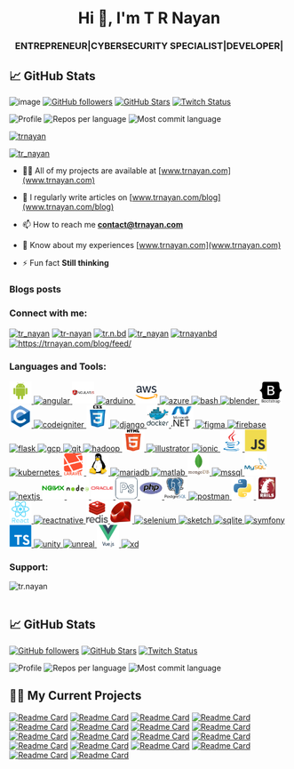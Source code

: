 <h1 align="center">Hi 👋, I'm T R Nayan</h1>
<h3 align="center">ENTREPRENEUR|CYBERSECURITY SPECIALIST|DEVELOPER|</h3>



## 📈 GitHub Stats  
![image]({https://img.shields.io/badge/Profile%20Visitors-172B4D?style=for-the-badge&logo=Opsgenie&logoColor=white})
[![GitHub followers](https://img.shields.io/github/followers/trnayan?logo=GitHub&style=for-the-badge)](https://github.com/trnayan)
[![GitHub Stars](https://img.shields.io/github/stars/trnayan?logo=github&style=for-the-badge)](https://github.com/trnayan) 
[![Twitch Status](https://img.shields.io/twitch/status/trnayan?color=9147FF&logo=twitch&style=for-the-badge)]()

![Profile](https://github-profile-summary-cards.vercel.app/api/cards/profile-details?username=trnayan&theme=codeSTACKr)
![Repos per language](https://github-profile-summary-cards.vercel.app/api/cards/repos-per-language?username=trnayan&theme=codeSTACKr)
![Most commit language](https://github-profile-summary-cards.vercel.app/api/cards/most-commit-language?username=trnayan&theme=codeSTACKr)


<p align="left"> <a href="https://github.com/ryo-ma/github-profile-trophy"><img src="https://github-profile-trophy.vercel.app/?username=trnayan" alt="trnayan" /></a> </p>

<p align="left"> <a href="https://twitter.com/tr_nayan" target="blank"><img src="https://img.shields.io/twitter/follow/tr_nayan?logo=twitter&style=for-the-badge" alt="tr_nayan" /></a> </p>

- 👨‍💻 All of my projects are available at [www.trnayan.com](www.trnayan.com)

- 📝 I regularly write articles on [www.trnayan.com/blog](www.trnayan.com/blog)

- 📫 How to reach me **contact@trnayan.com**

- 📄 Know about my experiences [www.trnayan.com](www.trnayan.com)

- ⚡ Fun fact **Still thinking**

### Blogs posts
<!-- BLOG-POST-LIST:START -->
<!-- BLOG-POST-LIST:END -->

<h3 align="left">Connect with me:</h3>
<p align="left">
<a href="https://twitter.com/tr_nayan" target="blank"><img align="center" src="https://raw.githubusercontent.com/rahuldkjain/github-profile-readme-generator/master/src/images/icons/Social/twitter.svg" alt="tr_nayan" height="30" width="40" /></a>
<a href="https://linkedin.com/in/tr-nayan" target="blank"><img align="center" src="https://raw.githubusercontent.com/rahuldkjain/github-profile-readme-generator/master/src/images/icons/Social/linked-in-alt.svg" alt="tr-nayan" height="30" width="40" /></a>
<a href="https://fb.com/tr.n.bd" target="blank"><img align="center" src="https://raw.githubusercontent.com/rahuldkjain/github-profile-readme-generator/master/src/images/icons/Social/facebook.svg" alt="tr.n.bd" height="30" width="40" /></a>
<a href="https://instagram.com/tr_nayan" target="blank"><img align="center" src="https://raw.githubusercontent.com/rahuldkjain/github-profile-readme-generator/master/src/images/icons/Social/instagram.svg" alt="tr_nayan" height="30" width="40" /></a>
<a href="https://www.youtube.com/c/trnayanbd" target="blank"><img align="center" src="https://raw.githubusercontent.com/rahuldkjain/github-profile-readme-generator/master/src/images/icons/Social/youtube.svg" alt="trnayanbd" height="30" width="40" /></a>
<a href="/https://trnayan.com/blog/feed/" target="blank"><img align="center" src="https://raw.githubusercontent.com/rahuldkjain/github-profile-readme-generator/master/src/images/icons/Social/rss.svg" alt="https://trnayan.com/blog/feed/" height="30" width="40" /></a>
</p>

<h3 align="left">Languages and Tools:</h3>
<p align="left"> <a href="https://developer.android.com" target="_blank" rel="noreferrer"> <img src="https://raw.githubusercontent.com/devicons/devicon/master/icons/android/android-original-wordmark.svg" alt="android" width="40" height="40"/> </a> <a href="https://angular.io" target="_blank" rel="noreferrer"> <img src="https://angular.io/assets/images/logos/angular/angular.svg" alt="angular" width="40" height="40"/> </a> <a href="https://angular.io" target="_blank" rel="noreferrer"> <img src="https://raw.githubusercontent.com/devicons/devicon/master/icons/angularjs/angularjs-original-wordmark.svg" alt="angularjs" width="40" height="40"/> </a> <a href="https://www.arduino.cc/" target="_blank" rel="noreferrer"> <img src="https://cdn.worldvectorlogo.com/logos/arduino-1.svg" alt="arduino" width="40" height="40"/> </a> <a href="https://aws.amazon.com" target="_blank" rel="noreferrer"> <img src="https://raw.githubusercontent.com/devicons/devicon/master/icons/amazonwebservices/amazonwebservices-original-wordmark.svg" alt="aws" width="40" height="40"/> </a> <a href="https://azure.microsoft.com/en-in/" target="_blank" rel="noreferrer"> <img src="https://www.vectorlogo.zone/logos/microsoft_azure/microsoft_azure-icon.svg" alt="azure" width="40" height="40"/> </a> <a href="https://www.gnu.org/software/bash/" target="_blank" rel="noreferrer"> <img src="https://www.vectorlogo.zone/logos/gnu_bash/gnu_bash-icon.svg" alt="bash" width="40" height="40"/> </a> <a href="https://www.blender.org/" target="_blank" rel="noreferrer"> <img src="https://download.blender.org/branding/community/blender_community_badge_white.svg" alt="blender" width="40" height="40"/> </a> <a href="https://getbootstrap.com" target="_blank" rel="noreferrer"> <img src="https://raw.githubusercontent.com/devicons/devicon/master/icons/bootstrap/bootstrap-plain-wordmark.svg" alt="bootstrap" width="40" height="40"/> </a> <a href="https://www.cprogramming.com/" target="_blank" rel="noreferrer"> <img src="https://raw.githubusercontent.com/devicons/devicon/master/icons/c/c-original.svg" alt="c" width="40" height="40"/> </a> <a href="https://codeigniter.com" target="_blank" rel="noreferrer"> <img src="https://cdn.worldvectorlogo.com/logos/codeigniter.svg" alt="codeigniter" width="40" height="40"/> </a> <a href="https://www.w3schools.com/css/" target="_blank" rel="noreferrer"> <img src="https://raw.githubusercontent.com/devicons/devicon/master/icons/css3/css3-original-wordmark.svg" alt="css3" width="40" height="40"/> </a> <a href="https://www.djangoproject.com/" target="_blank" rel="noreferrer"> <img src="https://cdn.worldvectorlogo.com/logos/django.svg" alt="django" width="40" height="40"/> </a> <a href="https://www.docker.com/" target="_blank" rel="noreferrer"> <img src="https://raw.githubusercontent.com/devicons/devicon/master/icons/docker/docker-original-wordmark.svg" alt="docker" width="40" height="40"/> </a> <a href="https://dotnet.microsoft.com/" target="_blank" rel="noreferrer"> <img src="https://raw.githubusercontent.com/devicons/devicon/master/icons/dot-net/dot-net-original-wordmark.svg" alt="dotnet" width="40" height="40"/> </a> <a href="https://www.figma.com/" target="_blank" rel="noreferrer"> <img src="https://www.vectorlogo.zone/logos/figma/figma-icon.svg" alt="figma" width="40" height="40"/> </a> <a href="https://firebase.google.com/" target="_blank" rel="noreferrer"> <img src="https://www.vectorlogo.zone/logos/firebase/firebase-icon.svg" alt="firebase" width="40" height="40"/> </a> <a href="https://flask.palletsprojects.com/" target="_blank" rel="noreferrer"> <img src="https://www.vectorlogo.zone/logos/pocoo_flask/pocoo_flask-icon.svg" alt="flask" width="40" height="40"/> </a> <a href="https://cloud.google.com" target="_blank" rel="noreferrer"> <img src="https://www.vectorlogo.zone/logos/google_cloud/google_cloud-icon.svg" alt="gcp" width="40" height="40"/> </a> <a href="https://git-scm.com/" target="_blank" rel="noreferrer"> <img src="https://www.vectorlogo.zone/logos/git-scm/git-scm-icon.svg" alt="git" width="40" height="40"/> </a> <a href="https://hadoop.apache.org/" target="_blank" rel="noreferrer"> <img src="https://www.vectorlogo.zone/logos/apache_hadoop/apache_hadoop-icon.svg" alt="hadoop" width="40" height="40"/> </a> <a href="https://www.w3.org/html/" target="_blank" rel="noreferrer"> <img src="https://raw.githubusercontent.com/devicons/devicon/master/icons/html5/html5-original-wordmark.svg" alt="html5" width="40" height="40"/> </a> <a href="https://www.adobe.com/in/products/illustrator.html" target="_blank" rel="noreferrer"> <img src="https://www.vectorlogo.zone/logos/adobe_illustrator/adobe_illustrator-icon.svg" alt="illustrator" width="40" height="40"/> </a> <a href="https://ionicframework.com" target="_blank" rel="noreferrer"> <img src="https://upload.wikimedia.org/wikipedia/commons/d/d1/Ionic_Logo.svg" alt="ionic" width="40" height="40"/> </a> <a href="https://www.java.com" target="_blank" rel="noreferrer"> <img src="https://raw.githubusercontent.com/devicons/devicon/master/icons/java/java-original.svg" alt="java" width="40" height="40"/> </a> <a href="https://developer.mozilla.org/en-US/docs/Web/JavaScript" target="_blank" rel="noreferrer"> <img src="https://raw.githubusercontent.com/devicons/devicon/master/icons/javascript/javascript-original.svg" alt="javascript" width="40" height="40"/> </a> <a href="https://kubernetes.io" target="_blank" rel="noreferrer"> <img src="https://www.vectorlogo.zone/logos/kubernetes/kubernetes-icon.svg" alt="kubernetes" width="40" height="40"/> </a> <a href="https://laravel.com/" target="_blank" rel="noreferrer"> <img src="https://raw.githubusercontent.com/devicons/devicon/master/icons/laravel/laravel-plain-wordmark.svg" alt="laravel" width="40" height="40"/> </a> <a href="https://www.linux.org/" target="_blank" rel="noreferrer"> <img src="https://raw.githubusercontent.com/devicons/devicon/master/icons/linux/linux-original.svg" alt="linux" width="40" height="40"/> </a> <a href="https://mariadb.org/" target="_blank" rel="noreferrer"> <img src="https://www.vectorlogo.zone/logos/mariadb/mariadb-icon.svg" alt="mariadb" width="40" height="40"/> </a> <a href="https://www.mathworks.com/" target="_blank" rel="noreferrer"> <img src="https://upload.wikimedia.org/wikipedia/commons/2/21/Matlab_Logo.png" alt="matlab" width="40" height="40"/> </a> <a href="https://www.mongodb.com/" target="_blank" rel="noreferrer"> <img src="https://raw.githubusercontent.com/devicons/devicon/master/icons/mongodb/mongodb-original-wordmark.svg" alt="mongodb" width="40" height="40"/> </a> <a href="https://www.microsoft.com/en-us/sql-server" target="_blank" rel="noreferrer"> <img src="https://www.svgrepo.com/show/303229/microsoft-sql-server-logo.svg" alt="mssql" width="40" height="40"/> </a> <a href="https://www.mysql.com/" target="_blank" rel="noreferrer"> <img src="https://raw.githubusercontent.com/devicons/devicon/master/icons/mysql/mysql-original-wordmark.svg" alt="mysql" width="40" height="40"/> </a> <a href="https://nextjs.org/" target="_blank" rel="noreferrer"> <img src="https://cdn.worldvectorlogo.com/logos/nextjs-2.svg" alt="nextjs" width="40" height="40"/> </a> <a href="https://www.nginx.com" target="_blank" rel="noreferrer"> <img src="https://raw.githubusercontent.com/devicons/devicon/master/icons/nginx/nginx-original.svg" alt="nginx" width="40" height="40"/> </a> <a href="https://nodejs.org" target="_blank" rel="noreferrer"> <img src="https://raw.githubusercontent.com/devicons/devicon/master/icons/nodejs/nodejs-original-wordmark.svg" alt="nodejs" width="40" height="40"/> </a> <a href="https://www.oracle.com/" target="_blank" rel="noreferrer"> <img src="https://raw.githubusercontent.com/devicons/devicon/master/icons/oracle/oracle-original.svg" alt="oracle" width="40" height="40"/> </a> <a href="https://www.photoshop.com/en" target="_blank" rel="noreferrer"> <img src="https://raw.githubusercontent.com/devicons/devicon/master/icons/photoshop/photoshop-line.svg" alt="photoshop" width="40" height="40"/> </a> <a href="https://www.php.net" target="_blank" rel="noreferrer"> <img src="https://raw.githubusercontent.com/devicons/devicon/master/icons/php/php-original.svg" alt="php" width="40" height="40"/> </a> <a href="https://www.postgresql.org" target="_blank" rel="noreferrer"> <img src="https://raw.githubusercontent.com/devicons/devicon/master/icons/postgresql/postgresql-original-wordmark.svg" alt="postgresql" width="40" height="40"/> </a> <a href="https://postman.com" target="_blank" rel="noreferrer"> <img src="https://www.vectorlogo.zone/logos/getpostman/getpostman-icon.svg" alt="postman" width="40" height="40"/> </a> <a href="https://www.python.org" target="_blank" rel="noreferrer"> <img src="https://raw.githubusercontent.com/devicons/devicon/master/icons/python/python-original.svg" alt="python" width="40" height="40"/> </a> <a href="https://rubyonrails.org" target="_blank" rel="noreferrer"> <img src="https://raw.githubusercontent.com/devicons/devicon/master/icons/rails/rails-original-wordmark.svg" alt="rails" width="40" height="40"/> </a> <a href="https://reactjs.org/" target="_blank" rel="noreferrer"> <img src="https://raw.githubusercontent.com/devicons/devicon/master/icons/react/react-original-wordmark.svg" alt="react" width="40" height="40"/> </a> <a href="https://reactnative.dev/" target="_blank" rel="noreferrer"> <img src="https://reactnative.dev/img/header_logo.svg" alt="reactnative" width="40" height="40"/> </a> <a href="https://redis.io" target="_blank" rel="noreferrer"> <img src="https://raw.githubusercontent.com/devicons/devicon/master/icons/redis/redis-original-wordmark.svg" alt="redis" width="40" height="40"/> </a> <a href="https://www.ruby-lang.org/en/" target="_blank" rel="noreferrer"> <img src="https://raw.githubusercontent.com/devicons/devicon/master/icons/ruby/ruby-original.svg" alt="ruby" width="40" height="40"/> </a> <a href="https://www.selenium.dev" target="_blank" rel="noreferrer"> <img src="https://raw.githubusercontent.com/detain/svg-logos/780f25886640cef088af994181646db2f6b1a3f8/svg/selenium-logo.svg" alt="selenium" width="40" height="40"/> </a> <a href="https://www.sketch.com/" target="_blank" rel="noreferrer"> <img src="https://www.vectorlogo.zone/logos/sketchapp/sketchapp-icon.svg" alt="sketch" width="40" height="40"/> </a> <a href="https://www.sqlite.org/" target="_blank" rel="noreferrer"> <img src="https://www.vectorlogo.zone/logos/sqlite/sqlite-icon.svg" alt="sqlite" width="40" height="40"/> </a> <a href="https://symfony.com" target="_blank" rel="noreferrer"> <img src="https://symfony.com/logos/symfony_black_03.svg" alt="symfony" width="40" height="40"/> </a> <a href="https://www.typescriptlang.org/" target="_blank" rel="noreferrer"> <img src="https://raw.githubusercontent.com/devicons/devicon/master/icons/typescript/typescript-original.svg" alt="typescript" width="40" height="40"/> </a> <a href="https://unity.com/" target="_blank" rel="noreferrer"> <img src="https://www.vectorlogo.zone/logos/unity3d/unity3d-icon.svg" alt="unity" width="40" height="40"/> </a> <a href="https://unrealengine.com/" target="_blank" rel="noreferrer"> <img src="https://raw.githubusercontent.com/kenangundogan/fontisto/036b7eca71aab1bef8e6a0518f7329f13ed62f6b/icons/svg/brand/unreal-engine.svg" alt="unreal" width="40" height="40"/> </a> <a href="https://vuejs.org/" target="_blank" rel="noreferrer"> <img src="https://raw.githubusercontent.com/devicons/devicon/master/icons/vuejs/vuejs-original-wordmark.svg" alt="vuejs" width="40" height="40"/> </a> <a href="https://www.adobe.com/products/xd.html" target="_blank" rel="noreferrer"> <img src="https://cdn.worldvectorlogo.com/logos/adobe-xd.svg" alt="xd" width="40" height="40"/> </a> </p>

<h3 align="left">Support:</h3>
<p><a href="https://www.buymeacoffee.com/tr.nayan"> <img align="left" src="https://cdn.buymeacoffee.com/buttons/v2/default-yellow.png" height="50" width="210" alt="tr.nayan" /></a></p><br><br>

## 📈 GitHub Stats
[![GitHub followers](https://img.shields.io/github/followers/trnayan?logo=GitHub&style=for-the-badge)](https://github.com/trnayan)
[![GitHub Stars](https://img.shields.io/github/stars/trnayan?logo=github&style=for-the-badge)](https://github.com/trnayan) 
[![Twitch Status](https://img.shields.io/twitch/status/trnayan?color=9147FF&logo=twitch&style=for-the-badge)]()

![Profile](https://github-profile-summary-cards.vercel.app/api/cards/profile-details?username=trnayan&theme=codeSTACKr)
![Repos per language](https://github-profile-summary-cards.vercel.app/api/cards/repos-per-language?username=trnayan&theme=codeSTACKr)
![Most commit language](https://github-profile-summary-cards.vercel.app/api/cards/most-commit-language?username=trnayan&theme=codeSTACKr)

## 🧑‍💻 My Current Projects
[![Readme Card](https://github-readme-stats.vercel.app/api/pin/?username=trnayan&repo=Self-Hosting-Guide&theme=codeSTACKr)](https://github.com/Self-Hosting-Guide)
[![Readme Card](https://github-readme-stats.vercel.app/api/pin/?username=trnayan&repo=Steam-Deck-Guide&theme=codeSTACKr)](https://github.com/Steam-Deck-Guide)
[![Readme Card](https://github-readme-stats.vercel.app/api/pin/?username=trnayan&repo=Apple-Silicon-Guide&theme=codeSTACKr)](https://github.com/Apple-Silicon-Guide)
[![Readme Card](https://github-readme-stats.vercel.app/api/pin/?username=trnayan&repo=Digital-Forensics-Guide&theme=codeSTACKr)](https://github.com/Digital-Forensics-Guide)
[![Readme Card](https://github-readme-stats.vercel.app/api/pin/?username=trnayan&repo=Windows-11-Guide&theme=codeSTACKr)](https://github.com/Windows-11-Guide)
[![Readme Card](https://github-readme-stats.vercel.app/api/pin/?username=trnayan&repo=Photogrammetry-Guide&theme=codeSTACKr)](https://github.com/Photogrammetry-Guide)
[![Readme Card](https://github-readme-stats.vercel.app/api/pin/?username=trnayan&repo=Open-Source-Security-Guide&theme=codeSTACKr)](https://github.com/Open-Source-Security-Guide)
[![Readme Card](https://github-readme-stats.vercel.app/api/pin/?username=trnayan&repo=Unreal-Engine-Guide&theme=codeSTACKr)](https://github.com/Unreal-Engine-Guide)
[![Readme Card](https://github-readme-stats.vercel.app/api/pin/?username=trnayan&repo=AWS-Guide&theme=codeSTACKr)](https://github.com/AWS-Guide)
[![Readme Card](https://github-readme-stats.vercel.app/api/pin/?username=trnayan&repo=NixOS-Guide&theme=codeSTACKr)](https://github.com/NixOS-Guide)
[![Readme Card](https://github-readme-stats.vercel.app/api/pin/?username=trnayan&repo=Machine-Learning-Guide&theme=codeSTACKr)](https://github.com/Machine-Learning-Guide)
[![Readme Card](https://github-readme-stats.vercel.app/api/pin/?username=trnayan&repo=eBPF-Guide&theme=codeSTACKr)](https://github.com/eBPF-Guide)
[![Readme Card](https://github-readme-stats.vercel.app/api/pin/?username=trnayan&repo=RISC-V-Guide&theme=codeSTACKr)](https://github.com/RISC-V-Guide)
[![Readme Card](https://github-readme-stats.vercel.app/api/pin/?username=trnayan&repo=WireGuard-Guide&theme=codeSTACKr)](https://github.com/WireGuard--Guide)
[![Readme Card](https://github-readme-stats.vercel.app/api/pin/?username=trnayan&repo=Linux-Guide&theme=codeSTACKr)](https://github.com/Linux-Guide)
[![Readme Card](https://github-readme-stats.vercel.app/api/pin/?username=trnayan&repo=WSL-Guide&theme=codeSTACKr)](https://github.com/WSL-Guide)
[![Readme Card](https://github-readme-stats.vercel.app/api/pin/?username=trnayan&repo=Azure-Guide&theme=codeSTACKr)](https://github.com/Azure-Guide)
[![Readme Card](https://github-readme-stats.vercel.app/api/pin/?username=trnayan&repo=Google-Cloud-Guide&theme=codeSTACKr)](https://github.com/Google-Cloud-Guide)


